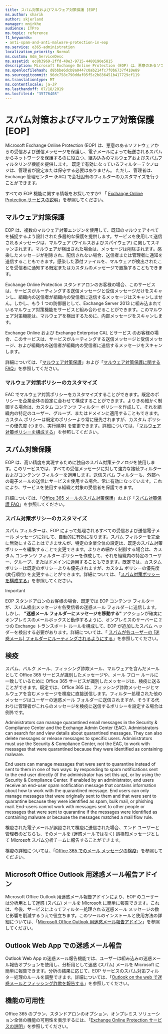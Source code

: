 ```yaml
---
title: スパム対策およびマルウェア対策保護 [EOP]
ms.author: sharik
author: skjerland
manager: mnirkhe
audience: ITPro
ms.topic: reference
f1_keywords:
- anti-spam-and-anti-malware-protection-in-eop
ms.service: o365-administration
localization_priority: Normal
ms.custom: Adm_ServiceDesc
ms.assetid: ec8b3969-2ffd-40e3-9715-4480190e5815
description: Microsoft Exchange Online Protection (EOP) は、悪意のあるソフトウェアからの受信および送信メッセージを保護し、電子メールによって転送されるスパムからネットワークを保護するのに役立つ、組み込みのマルウェアおよびスパムフィルタリング機能を提供します。 既定で有効になっているフィルターテクノロジは、管理者が設定または保守する必要はありません。 ただし、管理者は、Exchange 管理センター (EAC) で会社固有のフィルターのカスタマイズを行うことができます。
ms.openlocfilehash: d8bbbe6dcb8a0447c0ab214fc7f0b6737f410e89
ms.sourcegitcommit: 96dc758c790ddaf05f5c2b836451b417729cf119
ms.translationtype: MT
ms.contentlocale: ja-JP
ms.lasthandoff: 07/18/2019
ms.locfileid: "35776408"
---
```

# <a name="anti-spam-and-anti-malware-protectioneop"></a>スパム対策およびマルウェア対策保護 [EOP]

Microsoft Exchange Online Protection (EOP) は、悪意のあるソフトウェアからの受信および送信メッセージを保護し、電子メールによって転送されるスパムからネットワークを保護するのに役立つ、組み込みのマルウェアおよびスパムフィルタリング機能を提供します。 既定で有効になっているフィルターテクノロジは、管理者が設定または保守する必要はありません。 ただし、管理者は、Exchange 管理センター (EAC) で会社固有のフィルターのカスタマイズを行うことができます。
  
すべての EOP 機能に関する情報をお探しですか? 「 [Exchange Online Protection サービスの説明](exchange-online-protection-service-description.md)」を参照してください。
  
## <a name="anti-malware-protection"></a>マルウェア対策保護
<a name="BKMK_antimalwareprotection"> </a>

EOP は、複数のマルウェア対策エンジンを使用して、既知のマルウェアすべてを捕捉するよう設計された多層的な保護を提供します。サービスを使用して送信されるメッセージは、マルウェア (ウイルスおよびスパイウェア) に関してスキャンされます。マルウェアが検出された場合は、メッセージは削除されます。感染したメッセージが削除され、配信されない場合、送信者または管理者に通知を送信することもできます。感染した添付ファイルを、マルウェアが検出されたことを受信者に通知する既定またはカスタムのメッセージで置換することもできます。
  
Exchange Online Protection スタンドアロンのお客様の場合、このサービスは、サービスがルーティングする送信メッセージと受信メッセージだけをスキャンし、組織内の送信者が組織内の受信者に送信するメッセージはスキャンしません。しかし、もう 1 つの防御層として、Exchange Server 2013 に組み込まれているマルウェア対策機能をサービスと組み合わせることができます。このマルウェア対策機能は、マルウェアを検出するために、内部メッセージをスキャンします。
  
Exchange Online および Exchange Enterprise CAL とサービス のお客様の場合、このサービスは、サービスがルーティングする送信メッセージと受信メッセージ、および組織内の送信者が組織内の受信者に送信するメッセージをスキャンします。 
  
詳細については、「[マルウェア対策保護](https://go.microsoft.com/fwlink/p/?LinkId=282244)」および「[マルウェア対策保護に関する FAQ](https://go.microsoft.com/fwlink/p/?LinkId=320401)」を参照してください。
  
### <a name="customize-anti-malware-policies"></a>マルウェア対策ポリシーのカスタマイズ
<a name="BKMK_customizeantimalwarepolicies"> </a>

EAC でマルウェア対策ポリシーをカスタマイズすることができます。既定のポリシーを企業全体の設定に合わせて構成することができます。よりきめ細かく制御する場合は、カスタム コンテンツ フィルター ポリシーを作成して、それを組織内の特定のユーザー、グループ、またはドメインに適用することもできます。カスタム ポリシーは既定のポリシーより常に優先されますが、カスタム ポリシーの優先度 (つまり、実行順序) を変更できます。詳細については、「[マルウェア対策ポリシーを構成する](https://go.microsoft.com/fwlink/p/?LinkId=320402)」を参照してください。
  
## <a name="anti-spam-protection"></a>スパム対策保護
<a name="BKMK_antispamprotection"> </a>

EOP は、高い精度を実現するために独自のスパム対策テクノロジを使用します。このサービスでは、すべての受信メッセージに対して強力な接続フィルターおよびコンテンツ フィルターを適用します。送信スパム フィルターも、外部への電子メールの送信にサービスを使用する場合、常に有効になっています。これにより、サービスを使用する組織と対象の受信者を保護できます。
  
詳細については、「[Office 365 メールのスパム対策保護](https://go.microsoft.com/fwlink/p/?LinkId=271754)」および「[スパム対策保護 FAQ](https://go.microsoft.com/fwlink/p/?LinkId=320403)」を参照してください。
  
### <a name="customize-anti-spam-policies"></a>スパム対策ポリシーのカスタマイズ
<a name="BKMK_customizeantispampolicies"> </a>

スパム フィルターは、EOP によって処理されるすべての受信および送信電子メール メッセージに対して、自動的に有効になります。スパム フィルターを完全に無効にすることはできませんが、特定の企業全体の設定は、既定のスパム対策ポリシーを編集することで変更できます。よりきめ細かく制御する場合は、カスタム コンテンツ フィルター ポリシーを作成して、それを組織内の特定のユーザー、グループ、またはドメインに適用することもできます。既定では、カスタム ポリシーは既定のポリシーよりも優先されますが、カスタム ポリシーの優先度 (実行順位) を変更することができます。詳細については、「[スパム対策ポリシーを構成する](https://go.microsoft.com/fwlink/p/?LinkId=282243)」を参照してください。
  
> [!IMPORTANT]
> EOP スタンドアロンのお客様の場合、既定では EOP コンテンツ フィルターが、スパム検出メッセージを各受信者の迷惑メール フォルダーに送信します。しかし、 **"迷惑メール フォルダーにメッセージを移動する"** アクションが確実にオンプレミスのメールボックスと動作するように、オンプレミスのサーバーに 2 つの Exchange トランスポート ルールを構成して、EOP が追加したスパム ヘッダーを検出する必要があります。詳細については、「 [スパムが各ユーザーの [迷惑メール] フォルダーにルーティングされるようにする](https://go.microsoft.com/fwlink/p/?LinkId=320396)」を参照してください。 
  
## <a name="quarantine"></a>検疫
<a name="BKMK_quarantine"> </a>

スパム、バルク メール、フィッシング詐欺メール、マルウェアを含んだメールとして Office 365 サービスが識別したメッセージや、メール フロー ルールに一致しているために Office 365 サービスが識別したメッセージは、検疫に送ることができます。既定では、Office 365 は、フィッシング詐欺メッセージとマルウェアを含むメッセージを検疫に直接送信します。フィルター処理された他のメッセージはユーザーの迷惑メール フォルダーに送信されますが、そうする代わりに管理者がこれらのメッセージを検疫に送信するポリシーを設定する場合は例外です。
  
Administrators can manage quarantined email messages in the Security &amp; Compliance Center and the Exchange Admin Center (EAC). Administrators can search for and view details about quarantined messages. They can also delete messages or release messages to specific users. Administrators must use the Security &amp; Compliance Center, not the EAC, to work with messages that were quarantined because they were identified as containing malware.
  
End users can manage messages that were sent to quarantine instead of sent to them in one of two ways: by responding to spam notifications sent to the end user directly (if the administrator has set this up), or by using the Security &amp; Compliance Center. If enabled by an administrator, end users receive an end-user spam notification message that contains information about how to work with the quarantined message. End users can only manage messages that were originally sent to them and that were sent to quarantine because they were identified as spam, bulk mail, or phishing mail. End-users cannot work with messages sent to other people or messages that were sent to quarantine if the messages were identified as containing malware or because the messages matched a mail flow rule.
  
検疫された電子メールが誤認されて検疫に送信された場合、エンド ユーザーと管理者のどちらも、そのメールを (迷惑メールではなく) 誤検知メッセージとして Microsoft スパム分析チームに報告することができます。
  
検疫の詳細については、「[Office 365 でのメール メッセージの検疫](https://go.microsoft.com/fwlink/?linkid=848032)」を参照してください。
  
## <a name="junk-email-reporting-add-in-for-microsoft-office-outlook"></a>Microsoft Office Outlook 用迷惑メール報告アドイン
<a name="BKMK_junkemailreportingaddinformicrosoftofficeoutlook"> </a>

Microsoft Office Outlook 用迷惑メール報告アドインにより、EOP のユーザーは分析用として迷惑 (スパム) メールを Microsoft に簡単に報告できます。これは、今後、サービスによってフィルター処理される迷惑メール メッセージの数と影響を削減するうえで役立ちます。このツールのインストールと使用方法の詳細については、「[Microsoft Office Outlook 用迷惑メール報告アドイン](https://go.microsoft.com/fwlink/p/?LinkId=282248)」を参照してください。
  
## <a name="junk-email-reporting-in-outlook-web-app"></a>Outlook Web App での迷惑メール報告
<a name="Bkmk_JunkEmailReporting_OWA"> </a>

Outlook Web App の迷惑メール報告機能では、ユーザーは組み込みの迷惑メール報告オプションを使用し、分析用として迷惑 (スパム) メールを Microsoft に簡単に報告できます。分析の結果に応じて、EOP サービスのスパム対策フィルター処理のルールを調整できます。詳細については、「[Outlook on the web で迷惑メールとフィッシング詐欺を報告する](https://go.microsoft.com/fwlink/?LinkId=393323)」を参照してください。
  
## <a name="feature-availability"></a>機能の可用性
<a name="Bkmk_JunkEmailReporting_OWA"> </a>

Office 365 のプラン、スタンドアロンのオプション、オンプレミス ソリューション全体の機能の可用性を表示するには、「[Exchange Online Protection サービスの説明](exchange-online-protection-service-description.md)」を参照してください。
  

